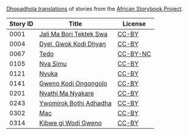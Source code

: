 [Dhopadhola translations](http://my.africanstorybook.org/language/dhopadhola) of stories from the [African Storybook Project](http://my.africanstorybook.org).

Story ID | Title | License
-------- | ----- | -------
0001 | [Jali Ma Bori Tektek Swa](http://africanstorybook.org/reader.php?id=20665&d=0&a=1) | [CC-BY](https://creativecommons.org/licenses/by/4.0/)
0004 | [Dyel, Gwok Kodi Dhyaŋ](http://africanstorybook.org/reader.php?id=16481&d=0&a=1) | [CC-BY](https://creativecommons.org/licenses/by/3.0/)
0067 | [Tedo](http://africanstorybook.org/reader.php?id=19484&d=0&a=1) | [CC-BY-NC](https://creativecommons.org/licenses/by-nc/3.0/)
0105 | [Nya Simu](http://africanstorybook.org/stories/nya-simu) | [CC-BY](https://creativecommons.org/licenses/by/4.0/)
0121 | [Nyuka](http://africanstorybook.org/stories/nyuka) | [CC-BY](https://creativecommons.org/licenses/by/3.0/)
0141 | [Gweno Kodi Ongongolo](http://africanstorybook.org/reader.php?id=20822&d=0&a=1) | [CC-BY](https://creativecommons.org/licenses/by/3.0/)
0201 | [Nyathi Ma Nyakare](http://africanstorybook.org/reader.php?id=19993&d=0&a=1) | [CC-BY](https://creativecommons.org/licenses/by/4.0/)
0243 | [Ywomirok Bothi Adhadha](http://africanstorybook.org/reader.php?id=15758&d=0&a=1) | [CC-BY](https://creativecommons.org/licenses/by/4.0/)
0302 | [Mac](http://africanstorybook.org/reader.php?id=19481&d=0&a=1) | [CC-BY](https://creativecommons.org/licenses/by/3.0/)
0314 | [Kibwe gi Wodi Gweno](http://africanstorybook.org/stories/kibwe-gi-wodi-gweno) | [CC-BY](https://creativecommons.org/licenses/by/4.0/)
